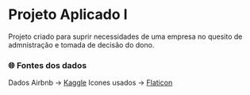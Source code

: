 # Projeto Aplicado I

Projeto criado para suprir necessidades de uma empresa no quesito de admnistração e tomada de decisão do dono.

### 🌐 Fontes dos dados

Dados Airbnb -> [Kaggle](https://www.kaggle.com/datasets/dgomonov/new-york-city-airbnb-open-data?resource=download)
Icones usados -> [Flaticon](https://www.flaticon.com/br/)
